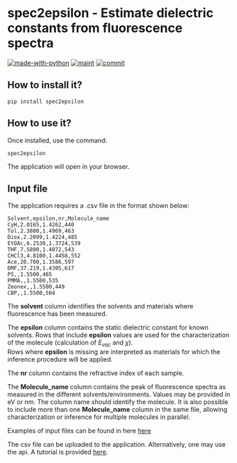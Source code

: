 # spec2epsilon - Estimate dielectric constants from fluorescence spectra


[![made-with-python](https://img.shields.io/badge/Made%20with-Python-1f425f.svg?style=plastic)](https://www.python.org/)
[![maint](https://img.shields.io/maintenance/yes/2025?style=plastic)]()
[![commit](https://img.shields.io/github/last-commit/LeonardoESousa/suscs?style=plastic)]()


## How to install it?

`pip install spec2epsilon`

## How to use it?

Once installed, use the command:

`spec2epsilon`

The application will open in your browser.


## Input file

The application requires a .csv file in the format shown below:

```csv
Solvent,epsilon,nr,Molecule_name
CyH,2.0165,1.4262,440
Tol,2.3800,1.4969,463
Diox,2.2099,1.4224,485
EtOAc,6.2530,1.3724,539
THF,7.5800,1.4072,543
CHCl3,4.8100,1.4458,552
Ace,20.700,1.3586,597
DMF,37.219,1.4305,617
PS,,1.5500,465
PMMA,,1.5500,535
Zeonex,,1.5500,449
CBP,,1.5500,504
```

The **solvent** column identifies the solvents and materials where fluorescence has been measured.

The **epsilon** column contains the static dielectric constant for known solvents. 
Rows that include **epsilon** values are used for the characterization of the molecule (calculation of $E_{vac}$ and $\chi$).  
Rows where **epsilon** is missing are interpreted as materials for which the inference procedure will be applied.  

The **nr** column contains the refractive index of each sample.

The **Molecule_name** column contains the peak of fluorescence spectra as measured in the different solvents/environments. Values may be provided in eV or nm. The column name should identify the molecule.
It is also possible to include more than one **Molecule_name** column in the same file, allowing characterization or inference for multiple molecules in parallel.

Examples of input files can be found in here [here](https://github.com/LeonardoESousa/spec2epsilon/tree/main/examples)

The csv file can be uploaded to the application. Alternatively, one may use the api. A tutorial is provided [here](https://github.com/LeonardoESousa/spec2epsilon/tree/main/examples/tutorial.ipynb).

